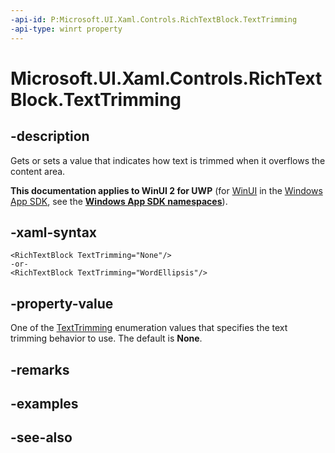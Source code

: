 ```yaml
---
-api-id: P:Microsoft.UI.Xaml.Controls.RichTextBlock.TextTrimming
-api-type: winrt property
---
```


<!-- Property syntax
public Windows.UI.Xaml.TextTrimming TextTrimming { get;  set; }
-->

# Microsoft.UI.Xaml.Controls.RichTextBlock.TextTrimming

## -description
Gets or sets a value that indicates how text is trimmed when it overflows the content area.

**This documentation applies to WinUI 2 for UWP** (for [WinUI](/windows/apps/winui/winui3/) in the [Windows App SDK](/windows/apps/windows-app-sdk/), see the **[Windows App SDK namespaces](/windows/windows-app-sdk/api/winrt/)**).

## -xaml-syntax
```xaml
<RichTextBlock TextTrimming="None"/>
-or-
<RichTextBlock TextTrimming="WordEllipsis"/>
```


## -property-value
One of the [TextTrimming](../microsoft.ui.xaml/texttrimming.md) enumeration values that specifies the text trimming behavior to use. The default is **None**.

## -remarks

## -examples

## -see-also
